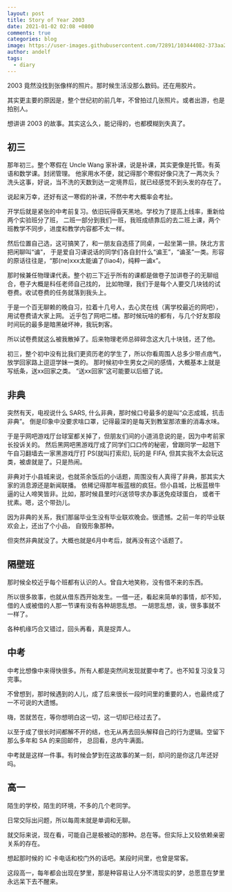 ```yaml
---
layout: post
title: Story of Year 2003
date: 2021-01-02 02:08 +0800
comments: true
categories: blog
image: https://user-images.githubusercontent.com/72891/103444082-373aa280-4ca0-11eb-9e68-6410f2f6817c.png
author: andelf
tags:
  - diary
---
```


2003 竟然没找到张像样的照片。那时候生活没那么数码。还在用胶片。

其实更主要的原因是，整个世纪初的前几年，不曾拍过几张照片。或者出游，也是拍别人。

想讲讲 2003 的故事。其实这么久，能记得的，也都模糊到失真了。

## 初三

那年初三。整个寒假在 Uncle Wang 家补课，说是补课，其实更像是托管。有英语和数学课。封闭管理。
他家用水不便，就记得那个寒假好像只洗了一两次头？
洗头这事，好说，当不洗的天数到达一定境界后，就已经感觉不到头发的存在了。

说起来万幸，还好有这一寒假的补课，不然中考大概率会考扯。

开学后就是紧张的中考前复习。依旧玩得昏天黑地。学校为了提高上线率，重新给两个实验班分了班，
二班一部分到我们一班，我班成绩靠后的去二班上课，两个班教学不同步，进度和教学内容都不太一样。

然后位置自己选，这可搞笑了，和一朋友自选搭了同桌，一起坐第一排。陕北方言把闲聊叫“谝”，
于是爱自习课说话的同学们各自封什么“谝王”，“谝圣”一类。形容的原话往往是，“那(ne)xxx太能谝了(liao4)，纯粹一谝x”。

那时候兼任物理课代表。整个初三下近乎所有的课都是做卷子加讲卷子的无聊组合，卷子大概是科任老师自己找的，
比如物理，我们于是每个人要交几块钱的试卷费。收试卷费的任务就落到我头上。

于是一个百无聊赖的晚自习，拉着十几号人，去心灵在线（离学校最近的网吧），用试卷费请大家上网。
近乎包了网吧二楼。那时候玩啥的都有，与几个好友那段时间玩的最多是暗黑破坏神，我玩刺客。

所以试卷费就这么被我散掉了。后来物理老师总碎碎念这大几十块钱，还了他。

初三，整个初中没有比我们更资历老的学生了，所以你看周围人总多少带点痞气，放学回家路上逗逗学妹一类的。
那时候初中生男女之间的感情，大概基本上就是写纸条，送xx回家之类。
“送xx回家”这可能要以后细了说。

## 非典

突然有天，电视说什么 SARS, 什么非典，那时候口号最多的是叫“众志成城，抗击非典”。
倒是印象中没要求啥口罩，记得最深的是每天到教室那浓重的消毒水味。

于是乎网吧游戏厅台球室都关掉了，但朋友们间的小道消息说的是，因为中考前家长投诉关的。
然后黑网吧黑游戏厅成了同学们口口传的秘密，曾跟同学一起翘下午自习翻墙去一家黑游戏厅打 PS(就叫打索尼), 玩的是 FIFA,
但其实我不太会玩这类，被虐就是了。只是热闹。

非典对于小县城来说，也就茶余饭后的小话题，周围没有人真得了非典，那其实大家的消息源还是新闻联播。
依稀记得那年板蓝根的疯狂。但小县城，比板蓝根牛逼的让人啼笑皆非。比如，那时候县里时兴送领导求办事送免疫球蛋白，
或者干扰素。嗯，这个带劲儿。

因为非典的关系，我们那届毕业生没有毕业联欢晚会。很遗憾。之前一年的毕业联欢会上，还出了个小品，
自毁形象那种。

但突然非典就没了。大概也就是6月中考后，就再没有这个话题了。

## 隔壁班

那时候全校近乎每个班都有认识的人。曾自大地笑称，没有借不来的东西。

所以很多故事，也就从借东西开始发生。一借一还，看起来简单的事情，却不知，借的人或被借的人那一节课有没有各种胡思乱想。
一胡思乱想，诶，很多事就不一样了。

各种机缘巧合又错过，回头再看，真是捉弄人。

## 中考

中考比想像中来得快很多。所有人都是突然间发现就要中考了。也不知复习没复习完事。

不曾想到，那时候遇到的人儿，成了后来很长一段时间里的重要的人，也最终成了一不可说的大遗憾。

嗨，苦就苦在，等你想明白这一切，这一切却已经过去了。

以至于成了很长时间都解不开的结，也无从再去回头解释自己的行为逻辑。空留下那么多年和 SA 的来回邮件，
总回看，总内牛满面。

中考就是这样一件事。有时候会梦到在这故事的某一刻，却问的是你这几年还好吗。

## 高一

陌生的学校，陌生的环境，不多的几个老同学。

日常交际出问题，所以每周末就是单调和无聊。

就交际来说，现在看，可能自己是极被动的那种。总在等。但实际上又较依赖亲密关系的存在。

想起那时候的 IC 卡电话和校门外的话吧。某段时间里，也曾是常客。

这段高一，每年都会出现在梦里，那是种容易让人分不清现实的梦，总愿意在梦里永远呆下去不醒来。
